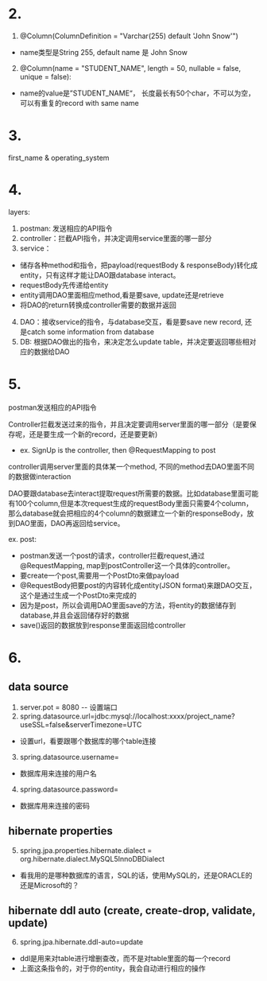 # 2. 
1. @Column(ColumnDefinition = "Varchar(255) default 'John Snow'")
- name类型是String 255, default name 是 John Snow
2. @Column(name = "STUDENT_NAME", length = 50, nullable = false, unique = false):
- name的value是”STUDENT_NAME“， 长度最长有50个char，不可以为空，可以有重复的record with same name

# 3. 
first_name & operating_system

# 4. 
layers:
1. postman: 发送相应的API指令
2. controller：拦截API指令，并决定调用service里面的哪一部分
3. service：
- 储存各种method和指令，把payload(requestBody & responseBody)转化成entity，只有这样才能让DAO跟database interact。
- requestBody先传递给entity 
- entity调用DAO里面相应method,看是要save, update还是retrieve
- 将DAO的return转换成controller需要的数据并返回
4. DAO：接收service的指令，与database交互，看是要save new record, 还是catch some information from database
5. DB: 根据DAO做出的指令，来决定怎么update table，并决定要返回哪些相对应的数据给DAO



# 5. 
postman发送相应的API指令

Controller拦截发送过来的指令，并且决定要调用server里面的哪一部分（是要保存呢，还是要生成一个新的record，还是要更新)
- ex. SignUp is the controller, then @RequestMapping to post

controller调用server里面的具体某一个method, 不同的method去DAO里面不同的数据做interaction

DAO要跟database去interact提取request所需要的数据。比如database里面可能有100个column,但是本次request生成的requestBody里面只需要4个column，那么database就会把相应的4个column的数据建立一个新的responseBody，放到DAO里面，DAO再返回给service。

ex. post:
- postman发送一个post的请求，controller拦截request,通过@RequestMapping, map到postController这一个具体的controller。
- 要create一个post,需要用一个PostDto来做payload
- @RequestBody把要post的内容转化成entity(JSON format)来跟DAO交互，这个是通过生成一个PostDto来完成的
- 因为是post，所以会调用DAO里面save的方法，将entity的数据储存到database,并且会返回储存好的数据
- save()返回的数据放到response里面返回给controller

# 6. 
## data source
1. server.pot = 8080 -- 设置端口
2. spring.datasource.url=jdbc:mysql://localhost:xxxx/project_name?useSSL=false&serverTimezone=UTC
- 设置url，看要跟哪个数据库的哪个table连接
3. spring.datasource.username=
- 数据库用来连接的用户名
4. spring.datasource.password=
- 数据库用来连接的密码
## hibernate properties
5. spring.jpa.properties.hibernate.dialect = org.hibernate.dialect.MySQL5InnoDBDialect
- 看我用的是哪种数据库的语言，SQL的话，使用MySQL的，还是ORACLE的还是Microsoft的？
## hibernate ddl auto (create, create-drop, validate, update)
6. spring.jpa.hibernate.ddl-auto=update
- ddl是用来对table进行增删查改，而不是对table里面的每一个record
- 上面这条指令的，对于你的entity，我会自动进行相应的操作
